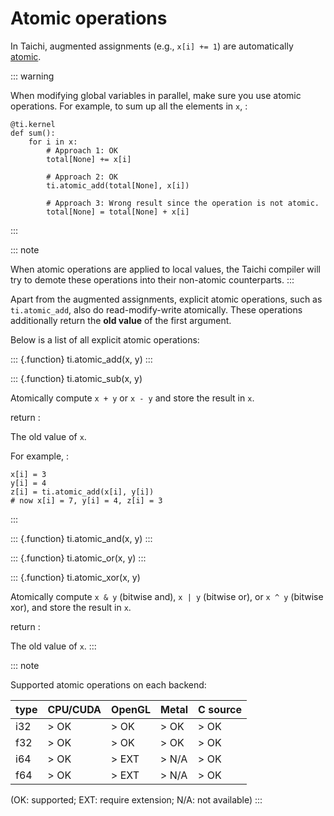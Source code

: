 # Atomic operations

In Taichi, augmented assignments (e.g., `x[i] += 1`) are automatically [atomic](https://en.wikipedia.org/wiki/Fetch-and-add).

::: warning

When modifying global variables in parallel, make sure you use atomic operations. For example, to sum up all the elements in `x`, :

    @ti.kernel
    def sum():
        for i in x:
            # Approach 1: OK
            total[None] += x[i]
    
            # Approach 2: OK
            ti.atomic_add(total[None], x[i])
    
            # Approach 3: Wrong result since the operation is not atomic.
            total[None] = total[None] + x[i]

:::

::: note

When atomic operations are applied to local values, the Taichi compiler will try to demote these operations into their non-atomic counterparts. :::

Apart from the augmented assignments, explicit atomic operations, such as `ti.atomic_add`, also do read-modify-write atomically. These operations additionally return the **old value** of the first argument.

Below is a list of all explicit atomic operations:

::: {.function} ti.atomic_add(x, y) :::

::: {.function} ti.atomic_sub(x, y)

Atomically compute `x + y` or `x - y` and store the result in `x`.

return
:

The old value of `x`.

For example, :

    x[i] = 3
    y[i] = 4
    z[i] = ti.atomic_add(x[i], y[i])
    # now x[i] = 7, y[i] = 4, z[i] = 3

:::

::: {.function} ti.atomic_and(x, y) :::

::: {.function} ti.atomic_or(x, y) :::

::: {.function} ti.atomic_xor(x, y)

Atomically compute `x & y` (bitwise and), `x | y` (bitwise or), or `x ^ y` (bitwise xor), and store the result in `x`.

return
:

The old value of `x`. :::

::: note

Supported atomic operations on each backend:

| type | CPU/CUDA | OpenGL | Metal | C source |
| ---- | -------- | ------ | ----- | -------- |
| i32  | > OK     | > OK   | > OK  | > OK     |
| f32  | > OK     | > OK   | > OK  | > OK     |
| i64  | > OK     | > EXT  | > N/A | > OK     |
| f64  | > OK     | > EXT  | > N/A | > OK     |

(OK: supported; EXT: require extension; N/A: not available) :::

